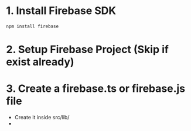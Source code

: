 # 1. Install Firebase SDK
```
npm install firebase
```

# 2. Setup Firebase Project (Skip if exist already)

# 3. Create a firebase.ts or firebase.js file
- Create it inside src/lib/
- 